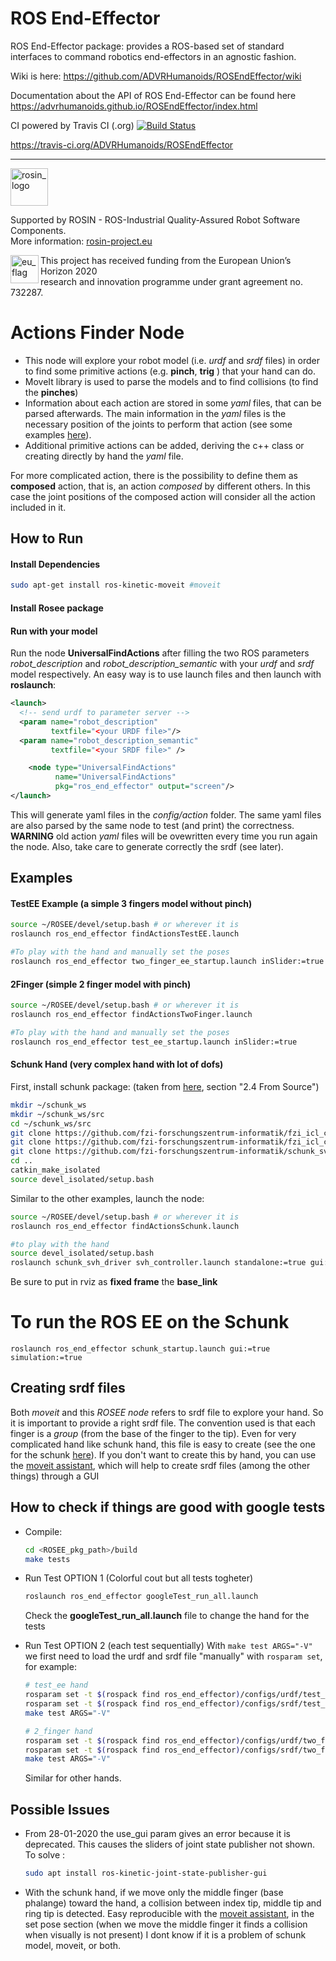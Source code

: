 # ROS End-Effector 
ROS End-Effector package: provides a ROS-based set of standard interfaces to command robotics end-effectors in an agnostic fashion.

Wiki is here: https://github.com/ADVRHumanoids/ROSEndEffector/wiki

Documentation about the API of ROS End-Effector can be found here https://advrhumanoids.github.io/ROSEndEffector/index.html

CI powered by Travis CI (.org) [![Build Status](https://travis-ci.org/ADVRHumanoids/ROSEndEffector.svg?branch=master)](https://travis-ci.org/ADVRHumanoids/ROSEndEffector)

https://travis-ci.org/ADVRHumanoids/ROSEndEffector

***
<!-- 
    ROSIN acknowledgement from the ROSIN press kit
    @ https://github.com/rosin-project/press_kit
-->

<a href="http://rosin-project.eu">
  <img src="http://rosin-project.eu/wp-content/uploads/rosin_ack_logo_wide.png" 
       alt="rosin_logo" height="60" >
</a>

Supported by ROSIN - ROS-Industrial Quality-Assured Robot Software Components.  
More information: <a href="http://rosin-project.eu">rosin-project.eu</a>

<img src="http://rosin-project.eu/wp-content/uploads/rosin_eu_flag.jpg" 
     alt="eu_flag" height="45" align="left" >  

This project has received funding from the European Union’s Horizon 2020  
research and innovation programme under grant agreement no. 732287. 




# Actions Finder Node
* This node will explore your robot model (i.e. *urdf* and *srdf* files) in order to find some primitive actions (e.g. __pinch__, __trig__ ) that your hand can do. 
* MoveIt library is used to parse the models and to find collisions (to find the **pinches**)
* Information about each action are stored in some *yaml* files, that can be parsed afterwards. The main information in the *yaml* files is the necessary position of the joints to perform that action (see some examples [here](configs/actionExamples)).
* Additional primitive actions can be added, deriving the c++ class or creating directly by hand the *yaml* file.

For more complicated action, there is the possibility to define them as **composed** action, that is, an action *composed* by different others. In this case the joint positions of the composed action will consider all the action included in it.

## How to Run
#### Install Dependencies
```bash
sudo apt-get install ros-kinetic-moveit #moveit
```
#### Install Rosee package

#### Run with your model
Run the node **UniversalFindActions** after filling the two ROS parameters *robot_description* and *robot_description_semantic* with your *urdf* and *srdf* model respectively. An easy way is to use launch files and then launch with **roslaunch**:
```xml
<launch>
  <!-- send urdf to parameter server -->
  <param name="robot_description" 
         textfile="<your URDF file>"/>
  <param name="robot_description_semantic" 
         textfile="<your SRDF file>" />

    <node type="UniversalFindActions" 
          name="UniversalFindActions" 
          pkg="ros_end_effector" output="screen"/>
</launch>
```
This will generate yaml files in the *config/action* folder. The same yaml files are also parsed by the same node to test (and print) the correctness. 
**WARNING** old action *yaml* files will be ovewritten every time you run again the node.
Also, take care to generate correctly the srdf (see later).
## Examples 
#### TestEE Example (a simple 3 fingers model without pinch)
```bash
source ~/ROSEE/devel/setup.bash # or wherever it is
roslaunch ros_end_effector findActionsTestEE.launch

#To play with the hand and manually set the poses
roslaunch ros_end_effector two_finger_ee_startup.launch inSlider:=true
```

#### 2Finger (simple 2 finger model with pinch)
```bash
source ~/ROSEE/devel/setup.bash # or wherever it is
roslaunch ros_end_effector findActionsTwoFinger.launch

#To play with the hand and manually set the poses
roslaunch ros_end_effector test_ee_startup.launch inSlider:=true
```

#### Schunk Hand (very complex hand with lot of dofs)
First, install schunk package: (taken from [here](http://wiki.ros.org/schunk_svh_driver), section "2.4 From Source")
```bash
mkdir ~/schunk_ws
mkdir ~/schunk_ws/src
cd ~/schunk_ws/src
git clone https://github.com/fzi-forschungszentrum-informatik/fzi_icl_core.git #schunk library, I am not sure if needed for only the simulation
git clone https://github.com/fzi-forschungszentrum-informatik/fzi_icl_comm.git #schunk library, I am not sure if needed for only the simulation
git clone https://github.com/fzi-forschungszentrum-informatik/schunk_svh_driver.git #the main schunk repo
cd ..
catkin_make_isolated
source devel_isolated/setup.bash 
```
Similar to the other examples, launch the node:

```bash
source ~/ROSEE/devel/setup.bash # or wherever it is
roslaunch ros_end_effector findActionsSchunk.launch

#to play with the hand
source devel_isolated/setup.bash
roslaunch schunk_svh_driver svh_controller.launch standalone:=true gui:=true simulation:=true
```
Be sure to put in rviz as __fixed frame__ the  __base_link__

# To run the ROS EE on the Schunk

```
roslaunch ros_end_effector schunk_startup.launch gui:=true simulation:=true
```

## Creating srdf files
Both *moveit* and this *ROSEE node* refers to srdf file to explore your hand. So it is important to provide a right srdf file. The convention used is that each finger is a *group* (from the base of the finger to the tip).
Even for very complicated hand like schunk hand, this file is easy to create (see the one for the schunk [here](configs/srdf/svh-groupsForROSEE.srdf)). 
If you don't want to create this by hand, you can use the [moveit assistant](http://docs.ros.org/kinetic/api/moveit_tutorials/html/doc/setup_assistant/setup_assistant_tutorial.html), which will help to create srdf files (among the other things) through a GUI

## How to check if things are good with google tests
- Compile:
    ```bash
    cd <ROSEE_pkg_path>/build
    make tests
    ```
- Run Test OPTION 1 (Colorful cout but all tests togheter)
    ```bash
    roslaunch ros_end_effector googleTest_run_all.launch 
    ```
    Check the **googleTest_run_all.launch** file to change the hand for the tests

- Run Test OPTION 2 (each test sequentially)
    With  ``` make test ARGS="-V" ``` we first need to load the urdf and srdf file "manually" with ``` rosparam set ```, for example:
    ```bash
    # test_ee hand
    rosparam set -t $(rospack find ros_end_effector)/configs/urdf/test_ee.urdf robot_description
    rosparam set -t $(rospack find ros_end_effector)/configs/srdf/test_ee.srdf robot_description_semantic
    make test ARGS="-V"
    ```
    ```bash
    # 2_finger hand
    rosparam set -t $(rospack find ros_end_effector)/configs/urdf/two_finger.urdf robot_description
    rosparam set -t $(rospack find ros_end_effector)/configs/srdf/two_finger.srdf robot_description_semantic
    make test ARGS="-V"
    ```
    Similar for other hands.
## Possible Issues
* From 28-01-2020 the use_gui param gives an error because it is deprecated. This causes the sliders of joint state publisher not shown. To solve : 
    ```bash
    sudo apt install ros-kinetic-joint-state-publisher-gui
    ```


 * With the schunk hand, if we move only the middle finger (base phalange)
toward the hand, a collision between index tip, middle tip and ring tip is detected. 
Easy reproducible with the [moveit assistant](http://docs.ros.org/kinetic/api/moveit_tutorials/html/doc/setup_assistant/setup_assistant_tutorial.html), in the set pose section (when we move the middle finger it finds a collision when visually is not present)
I dont know if it is a problem of schunk model, moveit, or both.
